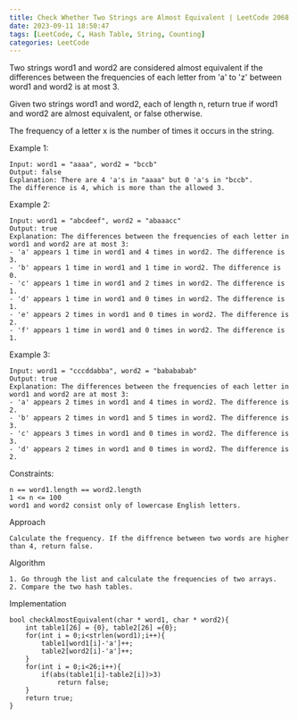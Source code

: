 ```yaml
---
title: Check Whether Two Strings are Almost Equivalent | LeetCode 2068 | C
date: 2023-09-11 18:50:47
tags: [LeetCode, C, Hash Table, String, Counting]
categories: LeetCode
---
```


Two strings word1 and word2 are considered almost equivalent if the differences between the frequencies of each letter from 'a' to 'z' between word1 and word2 is at most 3.

Given two strings word1 and word2, each of length n, return true if word1 and word2 are almost equivalent, or false otherwise.

The frequency of a letter x is the number of times it occurs in the string.

Example 1:

```
Input: word1 = "aaaa", word2 = "bccb"
Output: false
Explanation: There are 4 'a's in "aaaa" but 0 'a's in "bccb".
The difference is 4, which is more than the allowed 3.
```

Example 2:

```
Input: word1 = "abcdeef", word2 = "abaaacc"
Output: true
Explanation: The differences between the frequencies of each letter in word1 and word2 are at most 3:
- 'a' appears 1 time in word1 and 4 times in word2. The difference is 3.
- 'b' appears 1 time in word1 and 1 time in word2. The difference is 0.
- 'c' appears 1 time in word1 and 2 times in word2. The difference is 1.
- 'd' appears 1 time in word1 and 0 times in word2. The difference is 1.
- 'e' appears 2 times in word1 and 0 times in word2. The difference is 2.
- 'f' appears 1 time in word1 and 0 times in word2. The difference is 1.
```

Example 3:

```
Input: word1 = "cccddabba", word2 = "babababab"
Output: true
Explanation: The differences between the frequencies of each letter in word1 and word2 are at most 3:
- 'a' appears 2 times in word1 and 4 times in word2. The difference is 2.
- 'b' appears 2 times in word1 and 5 times in word2. The difference is 3.
- 'c' appears 3 times in word1 and 0 times in word2. The difference is 3.
- 'd' appears 2 times in word1 and 0 times in word2. The difference is 2.
```

Constraints:

```
n == word1.length == word2.length
1 <= n <= 100
word1 and word2 consist only of lowercase English letters.
```

Approach

```
Calculate the frequency. If the diffrence between two words are higher than 4, return false.
```

Algorithm

```
1. Go through the list and calculate the frequencies of two arrays.
2. Compare the two hash tables.
```

Implementation

```
bool checkAlmostEquivalent(char * word1, char * word2){
    int table1[26] = {0}, table2[26] ={0};
    for(int i = 0;i<strlen(word1);i++){
        table1[word1[i]-'a']++;
        table2[word2[i]-'a']++;
    }
    for(int i = 0;i<26;i++){
        if(abs(table1[i]-table2[i])>3)
            return false;
    }
    return true;
}
```